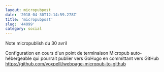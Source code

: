 ```yaml
---
layout: micropubpost
date: '2018-04-30T12:14:59.278Z'
title: 'micropubpost'
slug: '44099'
category: social
---
```

Note micropublish du 30 avril

Configuration en cours d'un point de terminaison Micropub auto-hébergeable qui pourrait publier vers GoHugo en committant vers GitHub <https://github.com/voxpelli/webpage-micropub-to-github>
